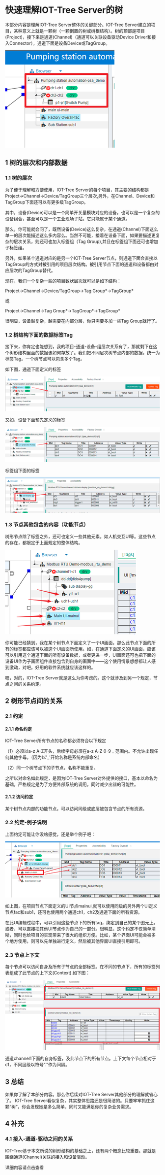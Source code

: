 
快速理解IOT-Tree Server的树
==



本部分内容是理解IOT-Tree Server整体的关键部分。IOT-Tree Server建立的项目，某种意义上就是一颗树（一颗倒置的树或树根结构）。树的顶部是项目(Project)，接下来是通道(Channel)（通道可以关联设备驱动Device Driver和接入Connector），通道下面是设备Device或TagGroup。




<img src="../img/tree1.png"/>


## 1 树的层次和内部数据




### 1.1 树的层次




为了便于理解和方便使用，IOT-Tree Server的每个项目，其主要的结构都是  Project->Channel->Device/TagGroup三个层次,另外，在Channel、Device和TagGroup下面还可以有更多级TagGroup。

其中，设备(Device)可以是一个简单开关量模块对应的设备，也可以是一个复杂的设备组合，甚至可以是一个工业现场子站。它只能属于某个通道。

那么，你可能就会问了，既然设备(Device)这么复杂，在通道(Channel)下面这么单一的层次能描述这么多内容么。当然不可能，接着在设备下面，如果要描述更复杂的层次关系，则还可也加入标签组（Tag Group),并且在标签组下面还可也增加子标签组。

另外，如果某个通道对应的是另一个IOT-Tree Server节点，则通道下面会直接以TagGroup的方式对被引用的项目层次结构。被引用节点下面的通道和设备都由对应层次的TagGroup替代。

现在，我们一个复杂一些的项目数状层次就可以是如下结构：

Project->Channel->Device/TagGroup->Tag Group*->TagGroup*

或

Project->Channel->Tag Group*->TagGroup*->TagGroup*

很明显，设备越复杂，越需要在内部分层，你只需要多加一些Tag Group就行了。





### 1.2 树结构下面的数据标签Tag

接下来，你肯定也能想到，我的项目-通道-设备-组层次关系有了，那就剩下在这个树形结构里面的数据该如何存放了。我们把不同层次树节点内部的数据，统一为标签Tag。一个树节点可以包含多个Tag。

如下图，通道下面定义的标签


<img src="../img/tree_tag1.png"/>

又如，设备下面预先定义的标签


<img src="../img/tree_tag2.png"/>


标签组下面的标签


<img src="../img/tree_tag3.png"/>


### 1.3 节点其他包含的内容（功能节点）

树形节点除了标签之外，还可也定义一些其他元素。如人机交互UI等。这些节点的存在，都限定于上面规定的整体结构。


<img src="../img/tree_hmis.png"/>


你可能已经猜到，我在某个树节点下面定义了一个UI画面，那么此节点下面的所有的标签都应该可以被这个UI画面所使用。如，在通道下面定义的UI画面，应该可以引用这个通道下面的所有设备数据，或者更进一步，UI画面还可也把下面的设备UI作为子画面组件直接包含到自身的画面中——这个使用情景想想都让人感到激动，对吧。好用的软件系统就应该这样的。

嗯，对的，IOT-Tree Server就是这么为你考虑的。这个就涉及到另一个规定，节点之间的关系约定。




## 2 树形节点间的关系




### 2.1 约定

#### 2.1.1 命名约定

IOT-Tree Server所有节点的名称都必须符合以下规定

（1）必须以a-z A-Z开头，后续字母必须在a-z A-Z 0-9 _ 范围内。不允许出现任何其他字母。（因为以'_'开始名称是系统内部命名）

（2）同一个树节点下的子节点，名称不能重复。

之所以对命名如此规定，是因为IOT-Tree Server对外提供的接口，基本以命名为基础，严格规定是为了方便外部系统的调用，同时减少出错的可能性。

#### 2.1.2 访问约定

某个树节点内部的功能节点，可以访问同级或底层被包含节点的所有资源。




### 2.2 约定-例子说明

上面约定可能让你没啥感觉，还是举个例子吧：


<img src="../img/tree_r1.png">


如上图，在项目节点下面定义的UI节点mainui,就可以使用同级的另外两个UI定义节点fac和sub1，还可也使用两个通道ch1，ch2及通道下面的所有资源。

在此UI编辑过程中，可以引用这些节点下的所有tag，绑定到自己的某个图元上。或者，可以直接把其他UI节点作为自己的一部分。很明显，这个约定不仅简单清晰，同时也给项目的实现带来了很大的组织方便。比如，某个界面UI可能会被多个地方使用，则可以先单独进行定义，然后被其他界面UI直接引用即可。




### 2.3 节点上下文

每个节点可以访问自身及所有子节点的全部标签。在不同的节点下，所有的标签列表组成了此节点的上下文(Context).如下图：


<img src="../img/tree_cxt1.png">


通道channel1下面的自身标签，及此节点下的所有节点。上下文每个节点相对于c1，不同层级以符号"."作为间隔。




## 3 总结
如果你了解了本部分内容。那么你后续对IOT-Tree Server其他部分的理解就省心了。
IOT-Tree Server看似复杂，其实整体思路还是很简洁的。只要牢牢抓住这颗“树”，你会发现她是多么简单，同时又能满足你的复杂业务需求。




## 4 补充
### 4.1 接入-通道-驱动之间的关系
IOT-Tree基于本文所说的树形结构的基础之上，还有两个概念比较重要。那就是围绕通道(Channel)关联的接入和设备驱动。
 
详细内容请点击查看
